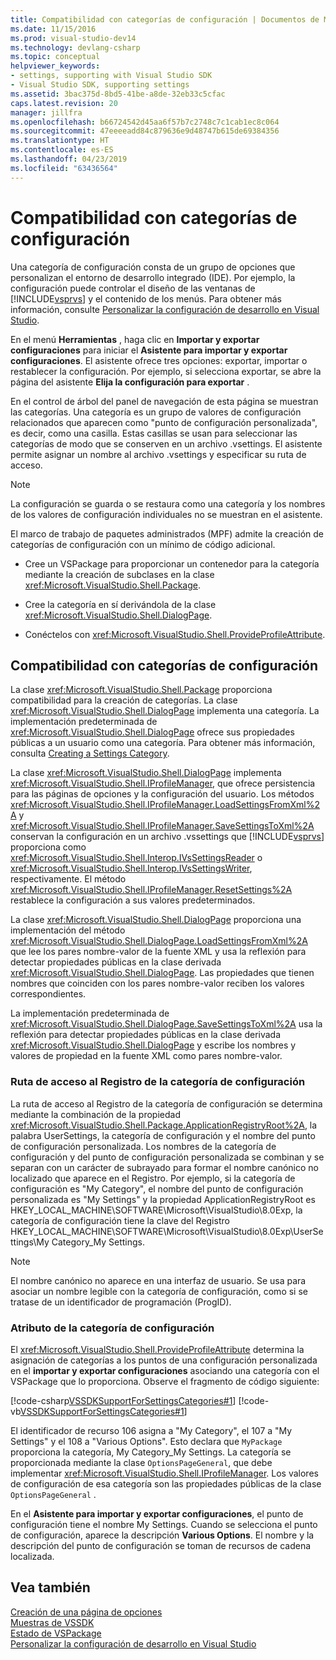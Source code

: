 ```yaml
---
title: Compatibilidad con categorías de configuración | Documentos de Microsoft
ms.date: 11/15/2016
ms.prod: visual-studio-dev14
ms.technology: devlang-csharp
ms.topic: conceptual
helpviewer_keywords:
- settings, supporting with Visual Studio SDK
- Visual Studio SDK, supporting settings
ms.assetid: 3bac375d-8bd5-41be-a8de-32eb33c5cfac
caps.latest.revision: 20
manager: jillfra
ms.openlocfilehash: b66724542d45aa6f57b7c2748c7c1cab1ec8c064
ms.sourcegitcommit: 47eeeeadd84c879636e9d48747b615de69384356
ms.translationtype: HT
ms.contentlocale: es-ES
ms.lasthandoff: 04/23/2019
ms.locfileid: "63436564"
---
```

# <a name="support-for-settings-categories"></a>Compatibilidad con categorías de configuración
Una categoría de configuración consta de un grupo de opciones que personalizan el entorno de desarrollo integrado (IDE). Por ejemplo, la configuración puede controlar el diseño de las ventanas de [!INCLUDE[vsprvs](../includes/vsprvs-md.md)] y el contenido de los menús. Para obtener más información, consulte [Personalizar la configuración de desarrollo en Visual Studio](http://msdn.microsoft.com/22c4debb-4e31-47a8-8f19-16f328d7dcd3).  
  
 En el menú **Herramientas** , haga clic en **Importar y exportar configuraciones** para iniciar el **Asistente para importar y exportar configuraciones**. El asistente ofrece tres opciones: exportar, importar o restablecer la configuración. Por ejemplo, si selecciona exportar, se abre la página del asistente **Elija la configuración para exportar** .  
  
 En el control de árbol del panel de navegación de esta página se muestran las categorías. Una categoría es un grupo de valores de configuración relacionados que aparecen como "punto de configuración personalizada", es decir, como una casilla. Estas casillas se usan para seleccionar las categorías de modo que se conserven en un archivo .vsettings. El asistente permite asignar un nombre al archivo .vsettings y especificar su ruta de acceso.  
  
> [!NOTE]
> La configuración se guarda o se restaura como una categoría y los nombres de los valores de configuración individuales no se muestran en el asistente.  
  
 El marco de trabajo de paquetes administrados (MPF) admite la creación de categorías de configuración con un mínimo de código adicional.  
  
- Cree un VSPackage para proporcionar un contenedor para la categoría mediante la creación de subclases en la clase <xref:Microsoft.VisualStudio.Shell.Package>.  
  
- Cree la categoría en sí derivándola de la clase <xref:Microsoft.VisualStudio.Shell.DialogPage>.  
  
- Conéctelos con <xref:Microsoft.VisualStudio.Shell.ProvideProfileAttribute>.  
  
## <a name="support-for-settings-categories"></a>Compatibilidad con categorías de configuración  
 La clase <xref:Microsoft.VisualStudio.Shell.Package> proporciona compatibilidad para la creación de categorías. La clase <xref:Microsoft.VisualStudio.Shell.DialogPage> implementa una categoría. La implementación predeterminada de <xref:Microsoft.VisualStudio.Shell.DialogPage> ofrece sus propiedades públicas a un usuario como una categoría. Para obtener más información, consulta [Creating a Settings Category](../extensibility/creating-a-settings-category.md).  
  
 La clase <xref:Microsoft.VisualStudio.Shell.DialogPage> implementa <xref:Microsoft.VisualStudio.Shell.IProfileManager>, que ofrece persistencia para las páginas de opciones y la configuración del usuario. Los métodos <xref:Microsoft.VisualStudio.Shell.IProfileManager.LoadSettingsFromXml%2A> y <xref:Microsoft.VisualStudio.Shell.IProfileManager.SaveSettingsToXml%2A> conservan la configuración en un archivo .vssettings que [!INCLUDE[vsprvs](../includes/vsprvs-md.md)] proporciona como <xref:Microsoft.VisualStudio.Shell.Interop.IVsSettingsReader> o <xref:Microsoft.VisualStudio.Shell.Interop.IVsSettingsWriter>, respectivamente. El método <xref:Microsoft.VisualStudio.Shell.IProfileManager.ResetSettings%2A> restablece la configuración a sus valores predeterminados.  
  
 La clase <xref:Microsoft.VisualStudio.Shell.DialogPage> proporciona una implementación del método <xref:Microsoft.VisualStudio.Shell.DialogPage.LoadSettingsFromXml%2A> que lee los pares nombre-valor de la fuente XML y usa la reflexión para detectar propiedades públicas en la clase derivada <xref:Microsoft.VisualStudio.Shell.DialogPage>. Las propiedades que tienen nombres que coinciden con los pares nombre-valor reciben los valores correspondientes.  
  
 La implementación predeterminada de <xref:Microsoft.VisualStudio.Shell.DialogPage.SaveSettingsToXml%2A> usa la reflexión para detectar propiedades públicas en la clase derivada <xref:Microsoft.VisualStudio.Shell.DialogPage> y escribe los nombres y valores de propiedad en la fuente XML como pares nombre-valor.  
  
### <a name="settings-category-registry-path"></a>Ruta de acceso al Registro de la categoría de configuración  
 La ruta de acceso al Registro de la categoría de configuración se determina mediante la combinación de la propiedad <xref:Microsoft.VisualStudio.Shell.Package.ApplicationRegistryRoot%2A>, la palabra UserSettings, la categoría de configuración y el nombre del punto de configuración personalizada. Los nombres de la categoría de configuración y del punto de configuración personalizada se combinan y se separan con un carácter de subrayado para formar el nombre canónico no localizado que aparece en el Registro. Por ejemplo, si la categoría de configuración es "My Category", el nombre del punto de configuración personalizada es "My Settings" y la propiedad ApplicationRegistryRoot es HKEY_LOCAL_MACHINE\SOFTWARE\Microsoft\VisualStudio\8.0Exp, la categoría de configuración tiene la clave del Registro HKEY_LOCAL_MACHINE\SOFTWARE\Microsoft\VisualStudio\8.0Exp\UserSettings\My Category_My Settings.  
  
> [!NOTE]
> El nombre canónico no aparece en una interfaz de usuario. Se usa para asociar un nombre legible con la categoría de configuración, como si se tratase de un identificador de programación (ProgID).  
  
### <a name="settings-category-attribute"></a>Atributo de la categoría de configuración  
 El <xref:Microsoft.VisualStudio.Shell.ProvideProfileAttribute> determina la asignación de categorías a los puntos de una configuración personalizada en el **importar y exportar configuraciones** asociando una categoría con el VSPackage que lo proporciona. Observe el fragmento de código siguiente:  
  
 [!code-csharp[VSSDKSupportForSettingsCategories#1](../snippets/csharp/VS_Snippets_VSSDK/vssdksupportforsettingscategories/cs/vssdksupportforsettingscategoriespackage.cs#1)]
 [!code-vb[VSSDKSupportForSettingsCategories#1](../snippets/visualbasic/VS_Snippets_VSSDK/vssdksupportforsettingscategories/vb/vssdksupportforsettingscategoriespackage.vb#1)]  
  
 El identificador de recurso 106 asigna a "My Category", el 107 a "My Settings" y el 108 a "Various Options". Esto declara que `MyPackage` proporciona la categoría, My Category_My Settings. La categoría se proporcionada mediante la clase `OptionsPageGeneral`, que debe implementar <xref:Microsoft.VisualStudio.Shell.IProfileManager>. Los valores de configuración de esa categoría son las propiedades públicas de la clase `OptionsPageGeneral` .  
  
 En el **Asistente para importar y exportar configuraciones**, el punto de configuración tiene el nombre My Settings. Cuando se selecciona el punto de configuración, aparece la descripción **Various Options**. El nombre y la descripción del punto de configuración se toman de recursos de cadena localizada.  
  
## <a name="see-also"></a>Vea también  
 [Creación de una página de opciones](../extensibility/creating-an-options-page.md)   
 [Muestras de VSSDK](../misc/vssdk-samples.md)   
 [Estado de VSPackage](../misc/vspackage-state.md)   
 [Personalizar la configuración de desarrollo en Visual Studio](http://msdn.microsoft.com/22c4debb-4e31-47a8-8f19-16f328d7dcd3)